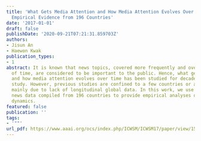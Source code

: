 ```yaml
---
title: 'What Gets Media Attention and How Media Attention Evolves Over Time: Large-Scale
  Empirical Evidence from 196 Countries'
date: '2017-01-01'
draft: false
publishDate: '2020-09-21T07:21:31.859703Z'
authors:
- Jisun An
- Haewon Kwak
publication_types:
- 1
abstract: It is known that news topics, covered more frequently and over longer periods
  of time, are considered to be important to the public. Hence, what gets media attention
  and how media attention evolves over time has been studied for decades in communication
  study. However, previous studies are confined to a few countries or a few topics,
  mainly due to lack of longitudinal global data. In this work, we use a large-scale
  news data compiled from 196 countries to provide empirical analyses of media attention
  dynamics.
featured: false
publication: ''
tags:
- '""'
url_pdf: https://www.aaai.org/ocs/index.php/ICWSM/ICWSM17/paper/view/15613
---
```


